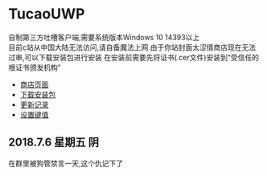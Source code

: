 # TucaoUWP
自制第三方吐槽客户端,需要系统版本Windows 10 14393以上
<br/>
目前c站从中国大陆无法访问,请自备魔法上网
由于你站封面太涩情商店现在无法过审,可以下载安装包进行安装
在安装前需要先将证书(.cer文件)安装到"受信任的根证书颁发机构"

* [商店页面](https://www.microsoft.com/store/productId/9N8QM5T8DJCD)
* [下载安装包](https://github.com/Sanheiii/TucaoUwp/releases)
* [更新记录](https://github.com/Sanheiii/TucaoUwp/blob/master/Tucao/Notes/UpdateLog.md)
* [设置键值](https://github.com/Sanheiii/TucaoUwp/blob/master/Tucao/Notes/Settings.md)


2018.7.6 星期五 阴
----
在群里被狗管禁言一天,这个仇记下了
